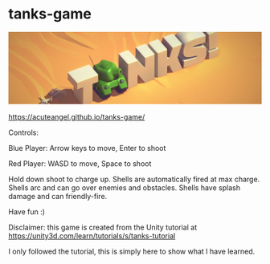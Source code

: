 # tanks-game

![alt text](./projectbanner.jpg)

https://acuteangel.github.io/tanks-game/

Controls:

Blue Player: Arrow keys to move, Enter to shoot

Red Player: WASD to move, Space to shoot

Hold down shoot to charge up. Shells are automatically fired at max charge. Shells arc and can go over enemies and obstacles. Shells have splash damage and can friendly-fire.

Have fun :)

Disclaimer: this game is created from the Unity tutorial at https://unity3d.com/learn/tutorials/s/tanks-tutorial

I only followed the tutorial, this is simply here to show what I have learned.